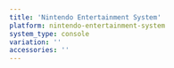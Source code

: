 ```yaml
---
title: 'Nintendo Entertainment System'
platform: nintendo-entertainment-system
system_type: console
variation: ''
accessories: ''
---
```

